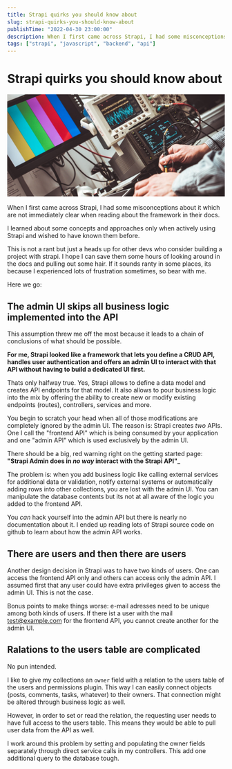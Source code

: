 ```yaml
---
title: Strapi quirks you should know about
slug: strapi-quirks-you-should-know-about
publishTime: "2022-04-30 23:00:00"
description: When I first came across Strapi, I had some misconceptions about it which are not immediately clear when reading about the framework in their docs.
tags: ["strapi", "javascript", "backend", "api"]
---
```


# Strapi quirks you should know about

![Oscilloscope test station](./pexels-alexander-dummer-132700.jpg)

When I first came across Strapi, I had some misconceptions about it which are not immediately clear when reading about the framework in their docs.

I learned about some concepts and approaches only when actively using Strapi and wished to have known them before.

This is not a rant but just a heads up for other devs who consider building a project with strapi. I hope I can save them some hours of looking around in the docs and pulling out some hair. If it sounds ranty in some places, its because I experienced lots of frustration sometimes, so bear with me.

Here we go:

## The admin UI skips all business logic implemented into the API
This assumption threw me off the most because it leads to a chain of conclusions of what should be possible.

**For me, Strapi looked like a framework that lets you define a CRUD API, handles user authentication and offers an admin UI to interact with that API without having to build a dedicated UI first.**

Thats only halfway true. Yes, Strapi allows to define a data model and creates API endpoints for that model. It also allows to pour business logic into the mix by offering the ability to create new or modify existing endpoints (routes), controllers, services and more.

You begin to scratch your head when all of those modifications are completely ignored by the admin UI. The reason is: Strapi creates _two_ APIs. One I call the "frontend API" which is being consumed by your application and one "admin API" which is used exclusively by the admin UI.

There should be a big, red warning right on the getting started page: __"Strapi Admin does in _no way_ interact with the Strapi API"___

The problem is: when you add business logic like calling external services for additional data or validation, notify external systems or automatically adding rows into other collections, you are lost with the admin UI. You can manipulate the database contents but its not at all aware of the logic you added to the frontend API.

You _can_ hack yourself into the admin API but there is nearly no documentation about it. I ended up reading lots of Strapi source code on github to learn about how the admin API works.

## There are users and then there are users
Another design decision in Strapi was to have two kinds of users. One can access the frontend API only and others can access only the admin API. I assumed first that any user could have extra privileges given to access the admin UI. This is not the case.

Bonus points to make things worse: e-mail adresses need to be unique among both kinds of users. If there ist a user with the mail test@example.com for the frontend API, you cannot create another for the admin UI.

## Ralations to the users table are complicated

No pun intended.

I like to give my collections an `owner` field with a relation to the users table of the users and permissions plugin. This way I can easily connect objects (posts, comments, tasks, whatever) to their owners. That connection might be altered through business logic as well.

However, in order to set or read the relation, the requesting user needs to have full access to the users table. This means they would be able to pull user data from the API as well.

I work around this problem by setting and populating the owner fields separately through direct service calls in my controllers. This add one additional query to the database tough.
